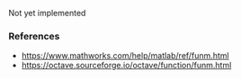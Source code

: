 Not yet implemented

### References

- https://www.mathworks.com/help/matlab/ref/funm.html
- https://octave.sourceforge.io/octave/function/funm.html
